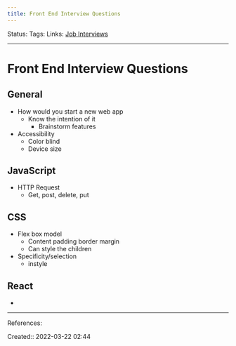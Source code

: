 ```yaml
---
title: Front End Interview Questions
---
```

Status: 
Tags: 
Links: [Job Interviews](out/job-interviews.md)
___

# Front End Interview Questions
## General
- How would you start a new web app
	- Know the intention of it
		- Brainstorm features
- Accessibility
	- Color blind
	- Device size
## JavaScript
- HTTP Request
	- Get, post, delete, put
## CSS
- Flex box model
	- Content padding border margin
	- Can style the children
- Specificity/selection
	- instyle
## React
- 
___
References:

Created:: 2022-03-22 02:44
